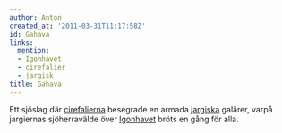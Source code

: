 ```yaml
---
author: Anton
created_at: '2011-03-31T11:17:58Z'
id: Gahava
links:
  mention:
  - Igonhavet
  - cirefalier
  - jargisk
title: Gahava
---
```


Ett sjöslag där [cirefalierna] besegrade en armada [jargiska] galärer, varpå jargiernas
sjöherravälde över [Igonhavet] bröts en gång för alla.

  [cirefalierna]: cirefalier
  [jargiska]: jargisk
  [Igonhavet]: Igonhavet
